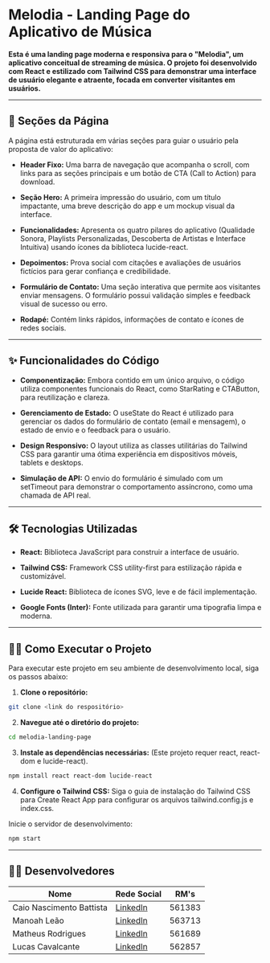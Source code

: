 # Melodia - Landing Page do Aplicativo de Música

**Esta é uma landing page moderna e responsiva para o "Melodia", um aplicativo conceitual de streaming de música. O projeto foi desenvolvido com React e estilizado com Tailwind CSS para demonstrar uma interface de usuário elegante e atraente, focada em converter visitantes em usuários.**

---

## 🚀 Seções da Página
A página está estruturada em várias seções para guiar o usuário pela proposta de valor do aplicativo:

- **Header Fixo:** Uma barra de navegação que acompanha o scroll, com links para as seções principais e um botão de CTA (Call to Action) para download.

- **Seção Hero:** A primeira impressão do usuário, com um título impactante, uma breve descrição do app e um mockup visual da interface.

- **Funcionalidades:** Apresenta os quatro pilares do aplicativo (Qualidade Sonora, Playlists Personalizadas, Descoberta de Artistas e Interface Intuitiva) usando ícones da biblioteca lucide-react.

- **Depoimentos:** Prova social com citações e avaliações de usuários fictícios para gerar confiança e credibilidade.

- **Formulário de Contato:** Uma seção interativa que permite aos visitantes enviar mensagens. O formulário possui validação simples e feedback visual de sucesso ou erro.

- **Rodapé:** Contém links rápidos, informações de contato e ícones de redes sociais.

---

## ✨ Funcionalidades do Código

- **Componentização:** Embora contido em um único arquivo, o código utiliza componentes funcionais do React, como StarRating e CTAButton, para reutilização e clareza.

- **Gerenciamento de Estado:** O useState do React é utilizado para gerenciar os dados do formulário de contato (email e mensagem), o estado de envio e o feedback para o usuário.

- **Design Responsivo:** O layout utiliza as classes utilitárias do Tailwind CSS para garantir uma ótima experiência em dispositivos móveis, tablets e desktops.

- **Simulação de API:** O envio do formulário é simulado com um setTimeout para demonstrar o comportamento assíncrono, como uma chamada de API real.

---

## 🛠️ Tecnologias Utilizadas

- **React:** Biblioteca JavaScript para construir a interface de usuário.

- **Tailwind CSS:** Framework CSS utility-first para estilização rápida e customizável.

- **Lucide React:** Biblioteca de ícones SVG, leve e de fácil implementação.

- **Google Fonts (Inter):** Fonte utilizada para garantir uma tipografia limpa e moderna.

---

## 🏃‍♂️ Como Executar o Projeto
Para executar este projeto em seu ambiente de desenvolvimento local, siga os passos abaixo:

1. **Clone o repositório:**

```bash
git clone <link do respositório>
```

2. **Navegue até o diretório do projeto:**

```bash
cd melodia-landing-page
```

3. **Instale as dependências necessárias:**
(Este projeto requer react, react-dom e lucide-react).

```bash
npm install react react-dom lucide-react
```

4. **Configure o Tailwind CSS:**
Siga o guia de instalação do Tailwind CSS para Create React App para configurar os arquivos tailwind.config.js e index.css.

Inicie o servidor de desenvolvimento:

```bash
npm start
```

---

## 👨‍💻 Desenvolvedores

| Nome                           | Rede Social                                                                | RM's   |
| ------------------------------ | -------------------------------------------------------------------------- | ------ |
| Caio Nascimento Battista       | [LinkedIn](https://www.linkedin.com/in/cnbtt/)                             | 561383 |
| Manoah Leão                    | [LinkedIn](https://www.linkedin.com/in/manoah-le%C3%A3o-735a83346/)        | 563713 |
| Matheus Rodrigues              | [LinkedIn](https://www.linkedin.com/in/matheus-rodrigues-rocha-496921278/) | 561689 |
| Lucas Cavalcante               | [LinkedIn](https://www.linkedin.com/in/lucas-cavalcante-jardim-67a875318/) | 562857 |


